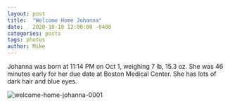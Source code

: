 ```yaml
---
layout: post
title:  "Welcome Home Johanna"
date:   2020-10-10 12:00:00 -0400
categories: posts
tags: photos
author: Mike
---
```

Johanna was born at 11:14 PM on Oct 1, weighing 7 lb, 15.3 oz. She was 46 minutes early for her due date at Boston Medical Center. She has lots of dark hair and blue eyes.

![welcome-home-johanna-0001](https://media.githubusercontent.com/media/johannadinicola/johannadinicola.github.io/feature/prototype/assets/img/posts/2020/10/10/welcome-home-johanna/welcome-home-johanna-0001.jpg)

